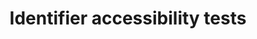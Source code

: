 ---
permalink: /components/identifier/accessibility-tests/
layout: accessibility-test
component:
  name: Identifier
title: Identifier accessibility tests
category: Components
lead: Any USWDS Identifier component should pass these manual accessibility tests.
changelog:
  key: 'component-identifier-accessibility'
---